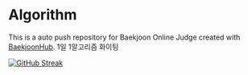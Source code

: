 # Algorithm
This is a auto push repository for Baekjoon Online Judge created with [BaekjoonHub](https://github.com/BaekjoonHub/BaekjoonHub).
1일 1알고리즘 화이팅 

[![GitHub Streak](https://github-readme-streak-stats.herokuapp.com/?user=BillionDollarSohee&theme=dark)](https://git.io/streak-stats)

